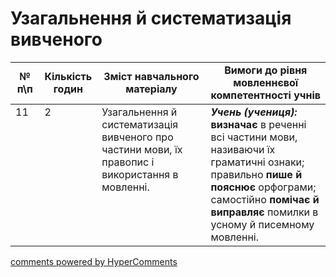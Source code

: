 <div id="hypercomments_widget" class="js-hypercomments-widget invisible"></div>

# Узагальнення й систематизація вивченого

<table>
  <tr>
    <td width="10%" align="center"><b>№ <br>п\п</br></b></td>
    <td width="5%" align="center"><b>Кількість годин</b></td>  
    <td width="40%" align="center"><b>Зміст навчального матеріалу</b></td>
    <td width="45%" align="center"><b>Вимоги до рівня мовленнєвої компетентності учнів</b></td>
  </tr>
<tbody>
  <tr>
<td width="10%" style="vertical-align:top !important;">11</td>
<td width="5%" style="vertical-align:top !important;">2</td>
    <td width="40%" style="vertical-align:top !important;">
Узагальнення й систематизація вивченого  про частини мови, їх правопис і використання в мовленні.
</td>
    <td width="45%" style="vertical-align:top !important;">
<i><b>Учень (учениця):</b></i><br>
<b>визначає</b> в реченні всі частини мови, називаючи їх граматичні ознаки;<br>
правильно <b>пише  й пояснює</b> орфограми; <br>
самостійно <b>помічає й виправляє</b> помилки в  усному й писемному мовленні.</td>
  </tr>
</tbody>
</table>

<div class="js-hypercomments-container">
<a href="http://hypercomments.com" class="hc-link" title="comments widget">comments powered by HyperComments</a>
</div>